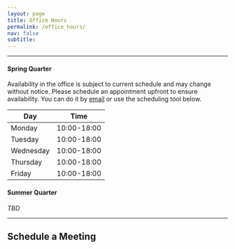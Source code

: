 ```yaml
---
layout: page
title: Office Hours
permalink: /office_hours/
nav: false
subtitle:
---
```


---

<h4>Spring Quarter</h4>

Availability in the office is subject to current schedule and may change without notice. Please schedule an appointment upfront to ensure availability. You can do it by [email](mailto:jose.neto@kellogg.northwestern.edu) or use the scheduling tool below.

| Day       | Time          |
| --------- | ------------- |
| Monday    | 10:00-18:00   |
| Tuesday   | 10:00-18:00   |
| Wednesday | 10:00-18:00   |
| Thursday  | 10:00-18:00   |
| Friday    | 10:00-18:00   |

<h4>Summer Quarter</h4>

*TBD*

---

<h2>Schedule a Meeting</h2>
<!-- Calendly inline widget begin -->
<div class="calendly-inline-widget" data-url="https://calendly.com/joseparreiras?primary_color=492c7f" style="min-width:320px;height:700px;"></div>
<script type="text/javascript" src="https://assets.calendly.com/assets/external/widget.js" async></script>
<!-- Calendly inline widget end -->
